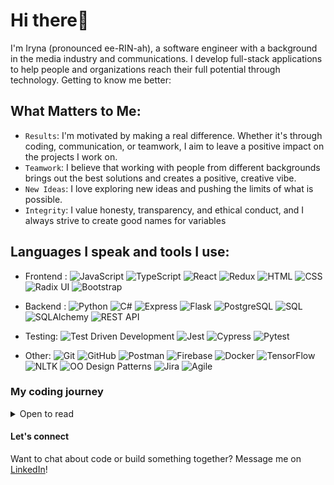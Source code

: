# Hi there👋 

I'm Iryna (pronounced ee-RIN-ah), a software engineer with a background in the media industry and communications. I develop full-stack applications to help people and organizations reach their full potential through technology. 
Getting to know me better:

## What Matters to Me: 
* `Results`: I'm motivated by making a real difference. Whether it's through coding, communication, or teamwork, I aim to leave a positive impact on the projects I work on.
* `Teamwork`: I believe that working with people from different backgrounds brings out the best solutions and creates a positive, creative vibe.
* `New Ideas`: I love exploring new ideas and pushing the limits of what is possible.
* `Integrity`: I value honesty, transparency, and ethical conduct, and I always strive to create good names for variables

## Languages I speak and tools I use:
- Frontend : <img src="https://img.shields.io/badge/-JavaScript-F7DF1E?logo=javascript&logoColor=black" alt="JavaScript" aria-label="JavaScript">   <img src="https://img.shields.io/badge/-TypeScript-007ACC?logo=typescript&logoColor=white" alt="TypeScript" aria-label="TypeScript">  <img src="https://img.shields.io/badge/-React-61DAFB?logo=react&logoColor=black" alt="React" aria-label="React"> <img src="https://img.shields.io/badge/-Redux-764ABC?logo=redux&logoColor=white" alt="Redux" aria-label="Redux"> <img src="https://img.shields.io/badge/-HTML-E34F26?logo=html5&logoColor=white" alt="HTML" aria-label="HTML"> <img src="https://img.shields.io/badge/-CSS-1572B6?logo=css3&logoColor=white" alt="CSS" aria-label="CSS"> <img src="https://img.shields.io/badge/-Radix%20UI-000000?logo=radix-ui&logoColor=white" alt="Radix UI" aria-label="Radix UI"> <img src="https://img.shields.io/badge/-Bootstrap-7952B3?logo=bootstrap&logoColor=white" alt="Bootstrap" aria-label="Bootstrap">

- Backend : <img src="https://img.shields.io/badge/-Python-3776AB?logo=python&logoColor=white" alt="Python" aria-label="Python"> <img src="https://img.shields.io/badge/-C%23-239120?logo=c-sharp&logoColor=white" alt="C#" aria-label="C#"> <img src="https://img.shields.io/badge/-Express-000000?logo=express&logoColor=white" alt="Express" aria-label="Express"> <img src="https://img.shields.io/badge/-Flask-000000?logo=flask&logoColor=white" alt="Flask" aria-label="Flask"> <img src="https://img.shields.io/badge/-PostgreSQL-4169E1?logo=postgresql&logoColor=white" alt="PostgreSQL" aria-label="PostgreSQL"> <img src="https://img.shields.io/badge/-SQL-4479A1?logo=sql&logoColor=white" alt="SQL" aria-label="SQL"> <img src="https://img.shields.io/badge/-SQLAlchemy-D71F00?logo=sqlalchemy&logoColor=white" alt="SQLAlchemy" aria-label="SQLAlchemy"> <img src="https://img.shields.io/badge/-REST API-02569B?logo=restapi&logoColor=white" alt="REST API" aria-label="REST API">

- Testing: <img src="https://img.shields.io/badge/-Test Driven Development-333333?logo=test&logoColor=white" alt="Test Driven Development" aria-label="Test Driven Development"> <img src="https://img.shields.io/badge/-Jest-C21325?logo=jest&logoColor=white" alt="Jest" aria-label="Jest"> <img src="https://img.shields.io/badge/-Cypress-17202C?logo=cypress&logoColor=white" alt="Cypress" aria-label="Cypress"> <img src="https://img.shields.io/badge/-Pytest-0A9EDC?logo=pytest&logoColor=white" alt="Pytest" aria-label="Pytest">
- Other: ![Git](https://img.shields.io/badge/-Git-F05032?logo=git&logoColor=white) ![GitHub](https://img.shields.io/badge/-GitHub-181717?logo=github&logoColor=white) ![Postman](https://img.shields.io/badge/-Postman-FF6C37?logo=postman&logoColor=white) ![Firebase](https://img.shields.io/badge/-Firebase-FFCA28?logo=firebase&logoColor=black) ![Docker](https://img.shields.io/badge/-Docker-2496ED?logo=docker&logoColor=white) ![TensorFlow](https://img.shields.io/badge/-TensorFlow-FF6F00?logo=tensorflow&logoColor=white) ![NLTK](https://img.shields.io/badge/-NLTK-85BAE1?logo=nltk&logoColor=black) ![OO Design Patterns](https://img.shields.io/badge/-Object%20Oriented%20Design-007ACC?logo=design&logoColor=white) ![Jira](https://img.shields.io/badge/-Jira-0052CC?logo=jira&logoColor=white) ![Agile](https://img.shields.io/badge/-Agile-00D09C?logo=agile&logoColor=white)

### My coding journey

<details>
  
<summary> Open to read </summary>
	<br/>
I started my journey by writing “Hello, World!” in JavaScript. Since then, I have expanded my expertise across multiple programming languages and technologies and collaborated with talented professionals on a variety of interesting projects.

After teaching myself JavaScript and React, I built my first project and portfolio website. Driven by a passion for software engineering, I enrolled in Hackbright Academy's coding bootcamp, where I completed 800+ hours of intensive training and successfully delivered 15+ solo, pair, and group projects. During the bootcamp, I learned Python as my second programming language, gained foundational knowledge in Java, and developed skills in working with relational databases like PostgreSQL.

Post-graduation, I developed a responsive TV show tracker app optimized for performance and data integration using React and JavaScript.

To deepen my full-stack skills, learn AWS and testing, I joined ProgramEquity’s Software Engineering Fellowship, working on an open-source project.

I then continued enhancing my skills as a software engineer by building a smart shopping list web application with The Collab Lab, an organization that helps early-career developers gain practical experience with support from mentors.

While contributing to this project, I expanded my knowledge of React, learned how to work with Firebase, and had the chance to conduct code reviews, work on user story points, and develop 15+ features such as item addition and deletion, validations, sorting, and filtering.

My journey continued with the ‘Support SFUSD’ project, where I contributed to building a website that engages San Francisco residents in supporting local schools. I gained hands-on experience with TypeScript and implemented search functionality across the stack to enhance the user experience.

I am always eager to learn and expand my knowledge. Currently, I am building a new project in C# and continuing to develop my expertise.
</details>


#### Let's connect 
Want to chat about code or build something together? Message me on [LinkedIn](https://www.linkedin.com/in/trushmi/)!
<!--
**trushmi/trushmi** is a ✨ _special_ ✨ repository because its `README.md` (this file) appears on your GitHub profile.

Here are some ideas to get you started:

- 🔭 I’m currently working on ...
- 🌱 I’m currently learning ...
- 👯 I’m looking to collaborate on ...
- 🤔 I’m looking for help with ...
- 💬 Ask me about ...
- 📫 How to reach me: ...
- 😄 Pronouns: ...
- ⚡ Fun fact: ...
-->
